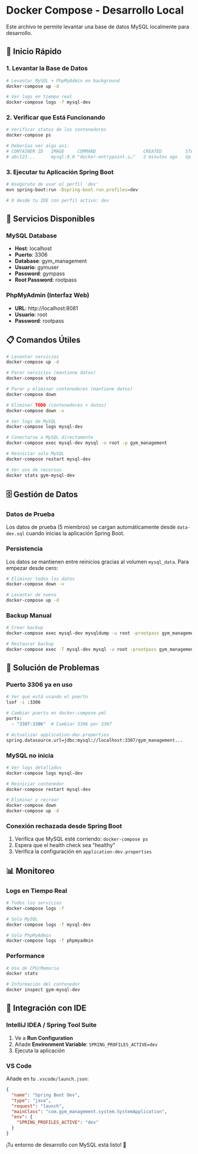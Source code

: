 # Docker Compose - Desarrollo Local

Este archivo te permite levantar una base de datos MySQL localmente para desarrollo.

## 🚀 Inicio Rápido

### 1. Levantar la Base de Datos

```bash
# Levantar MySQL + PhpMyAdmin en background
docker-compose up -d

# Ver logs en tiempo real
docker-compose logs -f mysql-dev
```

### 2. Verificar que Está Funcionando

```bash
# Verificar status de los contenedores
docker-compose ps

# Deberías ver algo así:
# CONTAINER ID   IMAGE     COMMAND                  CREATED         STATUS                   PORTS                    NAMES
# abc123...      mysql:8.0 "docker-entrypoint.s…"   2 minutes ago   Up 2 minutes (healthy)   0.0.0.0:3306->3306/tcp   gym-mysql-dev
```

### 3. Ejecutar tu Aplicación Spring Boot

```bash
# Asegúrate de usar el perfil 'dev'
mvn spring-boot:run -Dspring-boot.run.profiles=dev

# O desde tu IDE con perfil activo: dev
```

## 🔧 Servicios Disponibles

### **MySQL Database**
- **Host**: localhost
- **Puerto**: 3306
- **Database**: gym_management
- **Usuario**: gymuser
- **Password**: gympass
- **Root Password**: rootpass

### **PhpMyAdmin** (Interfaz Web)
- **URL**: http://localhost:8081
- **Usuario**: root
- **Password**: rootpass

## 📋 Comandos Útiles

```bash
# Levantar servicios
docker-compose up -d

# Parar servicios (mantiene datos)
docker-compose stop

# Parar y eliminar contenedores (mantiene datos)
docker-compose down

# Eliminar TODO (contenedores + datos)
docker-compose down -v

# Ver logs de MySQL
docker-compose logs mysql-dev

# Conectarse a MySQL directamente
docker-compose exec mysql-dev mysql -u root -p gym_management

# Reiniciar solo MySQL
docker-compose restart mysql-dev

# Ver uso de recursos
docker stats gym-mysql-dev
```

## 🗄️ Gestión de Datos

### **Datos de Prueba**
Los datos de prueba (5 miembros) se cargan automáticamente desde `data-dev.sql` cuando inicias la aplicación Spring Boot.

### **Persistencia**
Los datos se mantienen entre reinicios gracias al volumen `mysql_data`. Para empezar desde cero:

```bash
# Eliminar todos los datos
docker-compose down -v

# Levantar de nuevo
docker-compose up -d
```

### **Backup Manual**
```bash
# Crear backup
docker-compose exec mysql-dev mysqldump -u root -prootpass gym_management > backup.sql

# Restaurar backup
docker-compose exec -T mysql-dev mysql -u root -prootpass gym_management < backup.sql
```

## 🐛 Solución de Problemas

### **Puerto 3306 ya en uso**
```bash
# Ver qué está usando el puerto
lsof -i :3306

# Cambiar puerto en docker-compose.yml
ports:
  - "3307:3306"  # Cambiar 3306 por 3307

# Actualizar application-dev.properties
spring.datasource.url=jdbc:mysql://localhost:3307/gym_management...
```

### **MySQL no inicia**
```bash
# Ver logs detallados
docker-compose logs mysql-dev

# Reiniciar contenedor
docker-compose restart mysql-dev

# Eliminar y recrear
docker-compose down
docker-compose up -d
```

### **Conexión rechazada desde Spring Boot**
1. Verifica que MySQL esté corriendo: `docker-compose ps`
2. Espera que el health check sea "healthy"
3. Verifica la configuración en `application-dev.properties`

## 📊 Monitoreo

### **Logs en Tiempo Real**
```bash
# Todos los servicios
docker-compose logs -f

# Solo MySQL
docker-compose logs -f mysql-dev

# Solo PhpMyAdmin
docker-compose logs -f phpmyadmin
```

### **Performance**
```bash
# Uso de CPU/Memoria
docker stats

# Información del contenedor
docker inspect gym-mysql-dev
```

## 🔗 Integración con IDE

### **IntelliJ IDEA / Spring Tool Suite**
1. Ve a **Run Configuration**
2. Añade **Environment Variable**: `SPRING_PROFILES_ACTIVE=dev`
3. Ejecuta la aplicación

### **VS Code**
Añade en tu `.vscode/launch.json`:
```json
{
  "name": "Spring Boot Dev",
  "type": "java",
  "request": "launch",
  "mainClass": "com.gym_management.system.SystemApplication",
  "env": {
    "SPRING_PROFILES_ACTIVE": "dev"
  }
}
```

¡Tu entorno de desarrollo con MySQL está listo! 🎉 